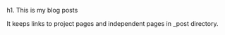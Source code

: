 h1. This is my blog posts

It keeps links to project pages and independent pages in _post directory.
